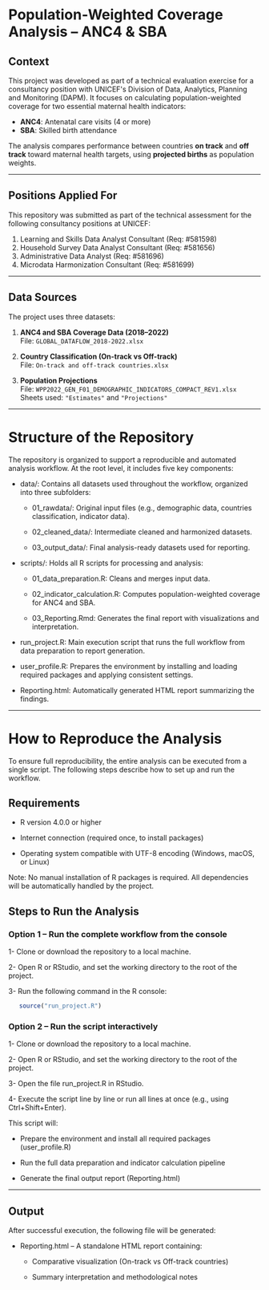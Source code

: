 # Population-Weighted Coverage Analysis – ANC4 & SBA

## Context

This project was developed as part of a technical evaluation exercise for a consultancy position with UNICEF's Division of Data, Analytics, Planning and Monitoring (DAPM). It focuses on calculating population-weighted coverage for two essential maternal health indicators:

-   **ANC4**: Antenatal care visits (4 or more)
-   **SBA**: Skilled birth attendance

The analysis compares performance between countries **on track** and **off track** toward maternal health targets, using **projected births** as population weights.

------------------------------------------------------------------------

## Positions Applied For

This repository was submitted as part of the technical assessment for the following consultancy positions at UNICEF:

1.  Learning and Skills Data Analyst Consultant (Req: #581598)
2.  Household Survey Data Analyst Consultant (Req: #581656)
3.  Administrative Data Analyst (Req: #581696)
4.  Microdata Harmonization Consultant (Req: #581699)

------------------------------------------------------------------------

## Data Sources

The project uses three datasets:

1.  **ANC4 and SBA Coverage Data (2018–2022)**\
    File: `GLOBAL_DATAFLOW_2018-2022.xlsx`

2.  **Country Classification (On-track vs Off-track)**\
    File: `On-track and off-track countries.xlsx`

3.  **Population Projections**\
    File: `WPP2022_GEN_F01_DEMOGRAPHIC_INDICATORS_COMPACT_REV1.xlsx`\
    Sheets used: `"Estimates"` and `"Projections"`

------------------------------------------------------------------------

# Structure of the Repository

The repository is organized to support a reproducible and automated analysis workflow. At the root level, it includes five key components:

-   data/: Contains all datasets used throughout the workflow, organized into three subfolders:

    -   01_rawdata/: Original input files (e.g., demographic data, countries classification, indicator data).

    -   02_cleaned_data/: Intermediate cleaned and harmonized datasets.

    -   03_output_data/: Final analysis-ready datasets used for reporting.

-   scripts/: Holds all R scripts for processing and analysis:

    -   01_data_preparation.R: Cleans and merges input data.

    -   02_indicator_calculation.R: Computes population-weighted coverage for ANC4 and SBA.

    -   03_Reporting.Rmd: Generates the final report with visualizations and interpretation.

-   run_project.R: Main execution script that runs the full workflow from data preparation to report generation.

-   user_profile.R: Prepares the environment by installing and loading required packages and applying consistent settings.

-   Reporting.html: Automatically generated HTML report summarizing the findings.

------------------------------------------------------------------------

# How to Reproduce the Analysis

To ensure full reproducibility, the entire analysis can be executed from a single script. The following steps describe how to set up and run the workflow.

## Requirements

-   R version 4.0.0 or higher

-   Internet connection (required once, to install packages)

-   Operating system compatible with UTF-8 encoding (Windows, macOS, or Linux)

Note: No manual installation of R packages is required. All dependencies will be automatically handled by the project.

## Steps to Run the Analysis

### Option 1 – Run the complete workflow from the console

1- Clone or download the repository to a local machine.

2- Open R or RStudio, and set the working directory to the root of the project.

3- Run the following command in the R console:

``` r
   source("run_project.R") 
```

### Option 2 – Run the script interactively

1- Clone or download the repository to a local machine.

2- Open R or RStudio, and set the working directory to the root of the project.

3- Open the file run_project.R in RStudio.

4- Execute the script line by line or run all lines at once (e.g., using Ctrl+Shift+Enter).

This script will:

-   Prepare the environment and install all required packages (user_profile.R)

-   Run the full data preparation and indicator calculation pipeline

-   Generate the final output report (Reporting.html)

------------------------------------------------------------------------

## Output

After successful execution, the following file will be generated:

-   Reporting.html – A standalone HTML report containing:

    -   Comparative visualization (On-track vs Off-track countries)

    -   Summary interpretation and methodological notes
